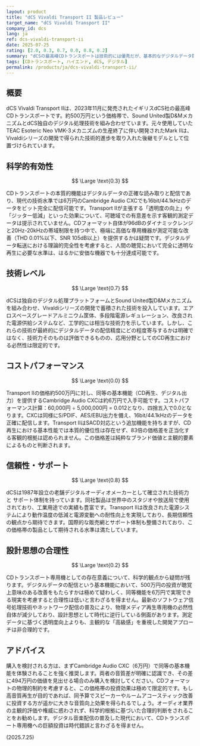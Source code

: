 ```yaml
---
layout: product
title: "dCS Vivaldi Transport II 製品レビュー"
target_name: "dCS Vivaldi Transport II"
company_id: dcs
lang: ja
ref: dcs-vivaldi-transport-ii
date: 2025-07-25
rating: [2.0, 0.3, 0.7, 0.0, 0.8, 0.2]
summary: "dCSの最高峰CDトランスポートは技術的には優秀だが、基本的なデジタルデータ配信において科学的に意義のある改善を提供せず、コストパフォーマンスは極めて劣悪"
tags: [CDトランスポート, ハイエンド, dCS, デジタル]
permalink: /products/ja/dcs-vivaldi-transport-ii/
---
```


## 概要

dCS Vivaldi Transport IIは、2023年11月に発売されたイギリスdCS社の最高峰CDトランスポートです。約500万円という価格帯で、Sound United製D&MメカニズムとdCS独自のデジタル処理技術を組み合わせています。元々使用していたTEAC Esoteric Neo VMK-3メカニズムの生産終了に伴い開発されたMark IIは、Vivaldiシリーズの開発で得られた技術的進歩を取り入れた後継モデルとして位置づけられています。

## 科学的有効性

$$ \Large \text{0.3} $$

CDトランスポートの本質的機能はデジタルデータの正確な読み取りと配信であり、現代の技術水準では6万円のCambridge Audio CXCでも16bit/44.1kHzのデータをビット完全に配信可能です。Transport IIが主張する「透明度の向上」や「ジッター低減」といった効果について、可聴域での有意差を示す客観的測定データは提示されていません。CDフォーマット自体が96dBのダイナミックレンジと20Hz-20kHzの帯域制限を持つ中で、極端に高価な専用機器が測定可能な改善（THD 0.01%以下、SNR 105dB以上）を提供するかは疑問です。デジタルデータ転送における理論的完全性を考慮すると、人間の聴覚において完全に透明な再生に必要な水準は、はるかに安価な機器でも十分達成可能です。

## 技術レベル

$$ \Large \text{0.7} $$

dCSは独自のデジタル処理プラットフォームとSound United製D&Mメカニズムを組み合わせ、Vivaldiシリーズの開発で蓄積された技術を投入しています。エアロスペースグレードアルミニウム筐体、多段階電源レギュレーション、改良された電源供給システムなど、工学的には相当な技術力を示しています。しかし、これらの技術が最終的にデジタルデータの配信精度にどの程度寄与するかは明確ではなく、技術力そのものは評価できるものの、応用分野としてのCD再生における必然性は限定的です。

## コストパフォーマンス

$$ \Large \text{0.0} $$

Transport IIの価格約500万円に対し、同等の基本機能（CD再生、デジタル出力）を提供するCambridge Audio CXCは約6万円で入手可能です。コストパフォーマンス計算：60,000円 ÷ 5,000,000円 = 0.012となり、四捨五入で0.0となります。CXCは同様にS/PDIF、AES/EBU出力を備え、16bit/44.1kHzのデータを正確に配信します。Transport IIはSACD対応という追加機能を持ちますが、CD再生における基本性能では本質的優位性は存在せず、83倍の価格差を正当化する客観的根拠は認められません。この価格差は純粋なブランド価値と主観的要素によるものと判断されます。

## 信頼性・サポート

$$ \Large \text{0.8} $$

dCSは1987年設立の老舗デジタルオーディオメーカーとして確立された技術力と サポート体制を持っています。同社製品は世界中のスタジオや放送局で使用されており、工業用途での実績も豊富です。Transport IIは改良された電源システムにより動作温度の低減と電源変動への耐性向上を実現しており、長期信頼性の観点から期待できます。国際的な販売網とサポート体制も整備されており、この価格帯の製品として期待される水準は満たしています。

## 設計思想の合理性

$$ \Large \text{0.2} $$

CDトランスポート専用機としての存在意義について、科学的観点から疑問が残ります。デジタルデータの配信という基本機能において、500万円の投資が聴覚上意味のある改善をもたらすかは極めて疑わしく、同等機能を6万円で実現できる現実を考慮すると合理性は低いと言わざるを得ません。最新のソフトウェア信号処理技術やネットワーク配信の普及により、物理メディア再生専用機の必然性自体が減少しており、設計思想として時代に逆行している側面があります。測定データに基づく透明度向上よりも、主観的な「高級感」を重視した開発アプローチは非合理的です。

## アドバイス

購入を検討される方は、まずCambridge Audio CXC（6万円）で同等の基本機能を体験されることを強く推奨します。両者の音質差が明確に認識でき、その差に494万円の価値を見出せる場合のみ購入を検討してください。CDフォーマットの物理的制約を考慮すると、この価格帯の投資効果は極めて限定的です。もし高音質再生が目的であれば、同予算でスピーカーやルームアコースティック改善に投資する方が遥かに大きな音質向上効果を得られるでしょう。オーディオ業界の主観的評価や権威に惑わされず、科学的根拠に基づいた合理的判断をされることをお勧めします。デジタル音楽配信の普及した現代において、CDトランスポート専用機への巨額投資は時代錯誤と言わざるを得ません。

(2025.7.25)